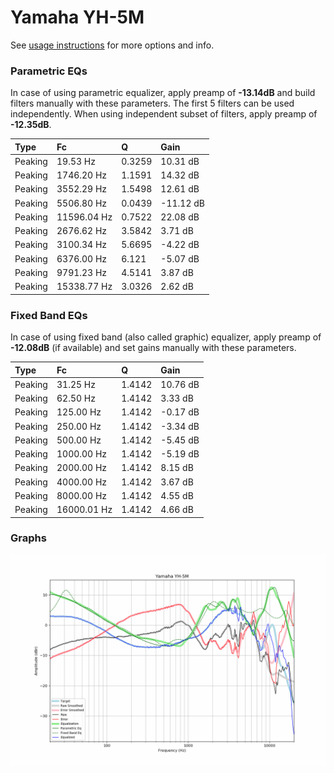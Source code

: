 # Yamaha YH-5M
See [usage instructions](https://github.com/jaakkopasanen/AutoEq#usage) for more options and info.

### Parametric EQs
In case of using parametric equalizer, apply preamp of **-13.14dB** and build filters manually
with these parameters. The first 5 filters can be used independently.
When using independent subset of filters, apply preamp of **-12.35dB**.

| Type    | Fc          |      Q | Gain      |
|:--------|:------------|:-------|:----------|
| Peaking | 19.53 Hz    | 0.3259 | 10.31 dB  |
| Peaking | 1746.20 Hz  | 1.1591 | 14.32 dB  |
| Peaking | 3552.29 Hz  | 1.5498 | 12.61 dB  |
| Peaking | 5506.80 Hz  | 0.0439 | -11.12 dB |
| Peaking | 11596.04 Hz | 0.7522 | 22.08 dB  |
| Peaking | 2676.62 Hz  | 3.5842 | 3.71 dB   |
| Peaking | 3100.34 Hz  | 5.6695 | -4.22 dB  |
| Peaking | 6376.00 Hz  | 6.121  | -5.07 dB  |
| Peaking | 9791.23 Hz  | 4.5141 | 3.87 dB   |
| Peaking | 15338.77 Hz | 3.0326 | 2.62 dB   |

### Fixed Band EQs
In case of using fixed band (also called graphic) equalizer, apply preamp of **-12.08dB**
(if available) and set gains manually with these parameters.

| Type    | Fc          |      Q | Gain     |
|:--------|:------------|:-------|:---------|
| Peaking | 31.25 Hz    | 1.4142 | 10.76 dB |
| Peaking | 62.50 Hz    | 1.4142 | 3.33 dB  |
| Peaking | 125.00 Hz   | 1.4142 | -0.17 dB |
| Peaking | 250.00 Hz   | 1.4142 | -3.34 dB |
| Peaking | 500.00 Hz   | 1.4142 | -5.45 dB |
| Peaking | 1000.00 Hz  | 1.4142 | -5.19 dB |
| Peaking | 2000.00 Hz  | 1.4142 | 8.15 dB  |
| Peaking | 4000.00 Hz  | 1.4142 | 3.67 dB  |
| Peaking | 8000.00 Hz  | 1.4142 | 4.55 dB  |
| Peaking | 16000.01 Hz | 1.4142 | 4.66 dB  |

### Graphs
![](./Yamaha%20YH-5M.png)
